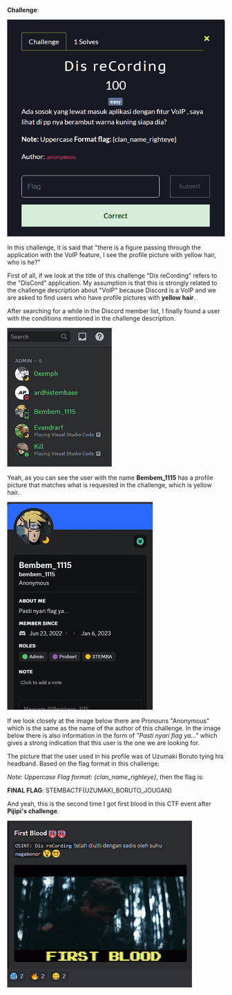 **Challenge**: 

![Alt text](image.png)

In this challenge, it is said that "there is a figure passing through the application with the VoIP feature, I see the profile picture with yellow hair, who is he?"

First of all, if we look at the title of this challenge "Dis reCording" refers to the "DisCord" application. My assumption is that this is strongly related to the challenge description about "VoIP" because Discord is a VoIP and we are asked to find users who have profile pictures with **yellow hair**.  

After searching for a while in the Discord member list, I finally found a user with the conditions mentioned in the challenge description.

![Alt text](image-1.png)

Yeah, as you can see the user with the name **Bembem_1115** has a profile picture that matches what is requested in the challenge, which is yellow hair. 

![Alt text](image-2.png)

If we look closely at the image below there are Pronouns "Anonymous" which is the same as the name of the author of this challenge. In the image below there is also information in the form of *"Pasti nyari flag ya..."* which gives a strong indication that this user is the one we are looking for.

The picture that the user used in his profile was of Uzumaki Boruto tying his headband.
Based on the flag format in this challenge:

*Note: Uppercase Flag format: {clan_name_righteye}*, then the flag is:

**FINAL FLAG**: STEMBACTF{UZUMAKI_BORUTO_JOUGAN}

And yeah, this is the second time I got first blood in this CTF event after **Pijipi's challenge**. 

![Alt text](image-3.png)